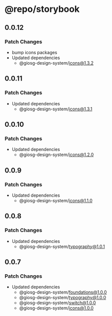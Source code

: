# @repo/storybook

## 0.0.12

### Patch Changes

- bump icons packages
- Updated dependencies
  - @giosg-design-system/icons@1.3.2

## 0.0.11

### Patch Changes

- Updated dependencies
  - @giosg-design-system/icons@1.3.1

## 0.0.10

### Patch Changes

- Updated dependencies
  - @giosg-design-system/icons@1.2.0

## 0.0.9

### Patch Changes

- Updated dependencies
  - @giosg-design-system/icons@1.1.0

## 0.0.8

### Patch Changes

- Updated dependencies
  - @giosg-design-system/typography@1.0.1

## 0.0.7

### Patch Changes

- Updated dependencies
  - @giosg-design-system/foundations@1.0.0
  - @giosg-design-system/typography@1.0.0
  - @giosg-design-system/switch@1.0.0
  - @giosg-design-system/icons@1.0.0
